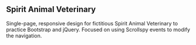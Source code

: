 ## Spirit Animal Veterinary

Single-page, responsive design for fictitious Spirit Animal Veterinary to practice Bootstrap and jQuery. Focused on using Scrollspy events to modify the navigation.    